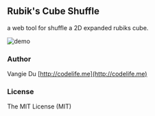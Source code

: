 ## Rubik's Cube Shuffle

a web tool for shuffle a 2D expanded rubiks cube.

![demo](https://dn-coding-net-production-pp.qbox.me/c03ff5dc-4cde-464c-af27-a2ce62b34e5a.png) 

### Author

Vangie Du [http://codelife.me](http://codelife.me)

### License

The MIT License (MIT)


